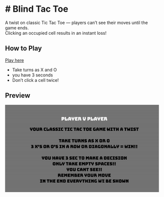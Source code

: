 # # Blind Tac Toe
A twist on classic Tic Tac Toe — players can’t see their moves until the game ends.  
Clicking an occupied cell results in an instant loss!

## How to Play
[Play here](https://l1sap.github.io/BlindTacToe/menu.html)  
- Take turns as X and O
- you have 3 seconds
- Don’t click a cell twice!

## Preview
![Gameplay Preview](BLINDTACTOE.gif)
